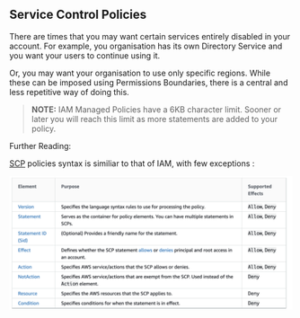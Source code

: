## Service Control Policies

There are times that you may want certain services entirely disabled in your
account. For example, you organisation has its own Directory Service and you
want your users to continue using it.

Or, you may want your organisation to use only specific regions. While these
can be imposed using Permissions Boundaries, there is a central and less
repetitive way of doing this.

> **NOTE:** IAM Managed Policies have a 6KB character limit. Sooner or later
you will reach this limit as more statements are added to your policy.





Further Reading:

[SCP][1] policies syntax is similiar to that of IAM, with few exceptions :


![SCP Syntax](../images/SCP_Syntax.png)

[1]: https://docs.aws.amazon.com/organizations/latest/userguide/orgs_reference_scp-syntax.html